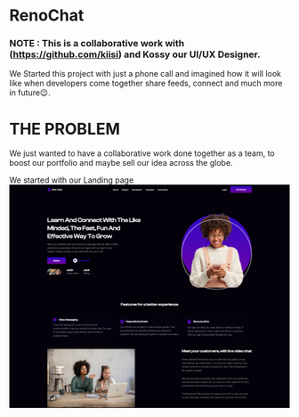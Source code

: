 # RenoChat
### NOTE :  This is a collaborative work with (https://github.com/kiisi) and Kossy our UI/UX Designer.

We Started this project with just a phone call and imagined how it will look like when developers come together share feeds, connect and much more in future😉.

# THE PROBLEM 
We just wanted to have a collaborative work done together as a team, to boost our portfolio and maybe sell our idea across the globe.

We started with our Landing page
 ![Alt text](public/demo.png)

